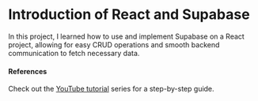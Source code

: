 # Introduction of React and Supabase

In this project, I learned how to use and implement Supabase on a React project, allowing for easy CRUD operations and smooth backend communication to fetch necessary data.

#### References

Check out the [YouTube tutorial](https://www.youtube.com/playlist?list=PL4cUxeGkcC9hUb6sHthUEwG7r9VDPBMKO) series for a step-by-step guide.
